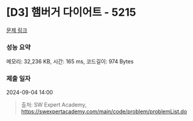 # [D3] 햄버거 다이어트 - 5215 

[문제 링크](https://swexpertacademy.com/main/code/problem/problemDetail.do?contestProbId=AWT-lPB6dHUDFAVT) 

### 성능 요약

메모리: 32,236 KB, 시간: 165 ms, 코드길이: 974 Bytes

### 제출 일자

2024-09-04 14:00



> 출처: SW Expert Academy, https://swexpertacademy.com/main/code/problem/problemList.do